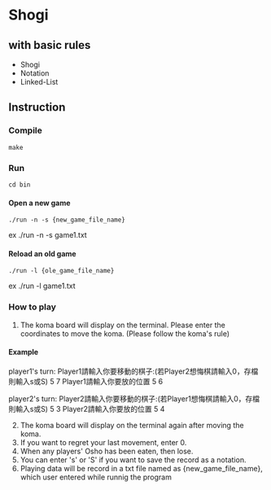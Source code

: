 # Shogi
## with basic rules
* Shogi
* Notation
* Linked-List 

## Instruction
### Compile
    make
### Run
    cd bin
#### Open a new game
    ./run -n -s {new_game_file_name}
ex ./run -n -s game1.txt
#### Reload an old game
    ./run -l {ole_game_file_name}
ex ./run -l game1.txt
### How to play
1. The koma board will display on the terminal.
   Please enter the coordinates to move the koma.
   (Please follow the koma's rule)
####   Example
player1's turn:
Player1請輸入你要移動的棋子:(若Player2想悔棋請輸入0，存檔則輸入s或S)
5 7
Player1請輸入你要放的位置
5 6

player2's turn:
Player2請輸入你要移動的棋子:(若Player1想悔棋請輸入0，存檔則輸入s或S)
5 3
Player2請輸入你要放的位置
5 4

2. The koma board will display on the terminal again 
   after moving the koma.
3. If you want to regret your last movement, enter 0.
4. When any players' Osho has been eaten, then lose.
5. You can enter 's' or 'S' if you want to save the 
   record as a notation.
6. Playing data will be record in a txt file named as 
   {new_game_file_name}, which user entered while 
    runnig the program

